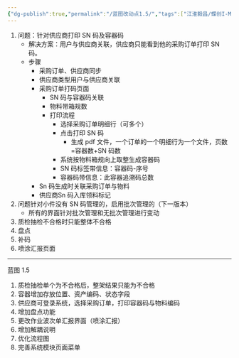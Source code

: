 ```yaml
---
{"dg-publish":true,"permalink":"/蓝图改动点1.5/","tags":["江淮毅昌/蝶创I-MES"]}
---
```



1. 问题：针对供应商打印 SN 码及容器码
	- 解决方案：用户与供应商关联，供应商只能看到他的采购订单打印 SN 码。
	- 步骤
		- 采购订单、供应商同步
		- 供应商类型用户与供应商关联
		- 采购订单打码页面
			- SN 码与容器码关联
			- 物料带箱规数
			- 打印流程
				- 选择采购订单明细行（可多个）
				- 点击打印 SN 码
					- 生成 pdf 文件，一个订单的一个明细行为一个文件，页数=容器数+SN 码数
				- 系统按物料箱规向上取整生成容器码
				- SN 码标签带信息：容器码-序号
				- 容器码带信息：此容器追溯码总数
		- Sn 码生成时关联采购订单与物料
		- 供应商Sn 码入库领料标记
2. 问题针对小件没有 SN 码管理的，启用批次管理的（下一版本）
	- 所有的界面针对批次管理和无批次管理进行变动 
3. 质检抽检不合格时只能整体不合格
4. 盘点
5. 补码
6. 喷涂汇报页面

---

蓝图 1.5
1. 质检抽检单个为不合格后，整架结果只能为不合格
2. 容器增加存放位置、资产编码、状态字段
3. 供应商可登录系统，选择采购订单，打印容器码与物料编码
4. 增加盘点功能
5. 更改作业波次单汇报界面（喷涂汇报）
6. 增加解耦说明
7. 优化流程图
8. 完善系统模块页面菜单